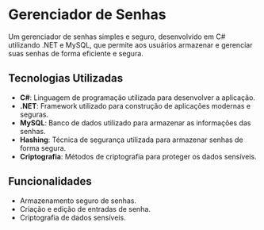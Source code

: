 # Gerenciador de Senhas

Um gerenciador de senhas simples e seguro, desenvolvido em C# utilizando .NET e MySQL, que permite aos usuários armazenar e gerenciar suas senhas de forma eficiente e segura.

## Tecnologias Utilizadas

- **C#**: Linguagem de programação utilizada para desenvolver a aplicação.
- **.NET**: Framework utilizado para construção de aplicações modernas e seguras.
- **MySQL**: Banco de dados utilizado para armazenar as informações das senhas.
- **Hashing**: Técnica de segurança utilizada para armazenar senhas de forma segura.
- **Criptografia**: Métodos de criptografia para proteger os dados sensíveis.

## Funcionalidades

- Armazenamento seguro de senhas.
- Criação e edição de entradas de senha.
- Criptografia de dados sensíveis.

